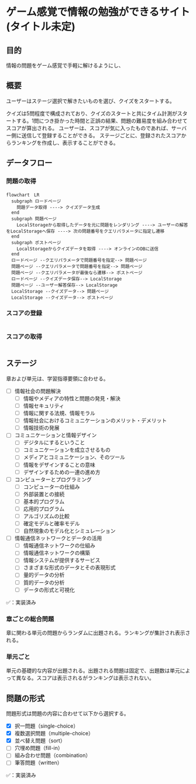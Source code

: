 # ゲーム感覚で情報の勉強ができるサイト(タイトル未定)

## 目的

情報の問題をゲーム感覚で手軽に解けるようにし、

## 概要

ユーザーはステージ選択で解きたいものを選び、クイズをスタートする。

クイズは5問程度で構成されており、クイズのスタートと共にタイム計測がスタートする。1問につき掛かった時間と正誤の結果、問題の難易度を組み合わせてスコアが算出される。
ユーザーは、スコアが気に入ったものであれば、サーバー側に送信して登録することができる。
ステージごとに、登録されたスコアからランキングを作成し、表示することができる。

## データフロー

### 問題の取得

```mermaid
flowchart　LR
  subgraph ロードページ
    問題データ取得 ----> クイズデータ生成
  end
  subgraph 問題ページ
    LocalStorageから取得したデータを元に問題をレンダリング ----> ユーザーの解答をLocalStorageへ保存 ----> 次の問題番号をクエリパラメータに指定し遷移
  end
  subgraph ポストページ
    LocalStorageからクイズデータを取得 ----> オンラインのDBに送信
  end
  ロードページ --クエリパラメータで問題番号を指定--> 問題ページ
  問題ページ --クエリパラメータで問題番号を指定--> 問題ページ
  問題ページ --クエリパラメータが最後なら遷移--> ポストページ
  ロードページ --クイズデータ保存--> LocalStorage
  問題ページ --ユーザー解答保存--> LocalStorage
  LocalStorage --クイズデータ--> 問題ページ
  LocalStorage --クイズデータ--> ポストページ
```

### スコアの登録

```mermaid

```

### スコアの取得

```mermaid

```

## ステージ

章および単元は、学習指導要領に合わせる。

- [ ] 情報社会の問題解決
  - [ ] 情報やメディアの特性と問題の発見・解決
  - [ ] 情報セキュリティ
  - [ ] 情報に関する法規、情報モラル
  - [ ] 情報社会におけるコミュニケーションのメリット・デメリット
  - [ ] 情報技術の発展
- [ ] コミュニケーションと情報デザイン
  - [ ] デジタルにするということ
  - [ ] コミュニケーションを成立させるもの
  - [ ] メディアとコミュニケーション、そのツール
  - [ ] 情報をデザインすることの意味
  - [ ] デザインするための一連の進め方
- [ ] コンピューターとプログラミング
  - [ ] コンピューターの仕組み
  - [ ] 外部装置との接続
  - [ ] 基本的プログラム
  - [ ] 応用的プログラム
  - [ ] アルゴリズムの比較
  - [ ] 確定モデルと確率モデル
  - [ ] 自然現象のモデル化とシミュレーション
- [ ] 情報通信ネットワークとデータの活用
  - [ ] 情報通信ネットワークの仕組み
  - [ ] 情報通信ネットワークの構築
  - [ ] 情報システムが提供するサービス
  - [ ] さまざまな形式のデータとその表現形式
  - [ ] 量的データの分析
  - [ ] 質的データの分析
  - [ ] データの形式と可視化

✅：実装済み

### 章ごとの総合問題

章に関わる単元の問題からランダムに出題される。ランキングが集計され表示される。

### 単元ごと

単元の基礎的な内容が出題される。出題される問題は固定で、出題数は単元によって異なる。スコアは表示されるがランキングは表示されない。

## 問題の形式

問題形式は問題の内容に合わせて以下から選択する。

- [x] 択一問題（single-choice）
- [x] 複数選択問題（multiple-choice）
- [x] 並べ替え問題（sort）
- [ ] 穴埋め問題（fill-in）
- [ ] 組み合わせ問題（combination）
- [ ] 筆答問題（written）

✅：実装済み

